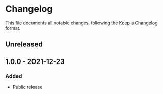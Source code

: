 # Changelog

This file documents all notable changes, following the [Keep a Changelog](https://keepachangelog.com/en/1.0.0/) format.

## Unreleased

## 1.0.0 - 2021-12-23

### Added
- Public release
